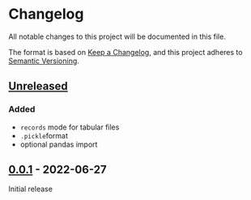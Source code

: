 # Changelog
All notable changes to this project will be documented in this file.

The format is based on [Keep a Changelog](https://keepachangelog.com/en/1.0.0/),
and this project adheres to [Semantic Versioning](https://semver.org/spec/v2.0.0.html).

## [Unreleased]

### Added
* `records` mode for tabular files
* `.pickle`format
* optional pandas import

## [0.0.1] - 2022-06-27

Initial release

[Unreleased]: https://github.com/fmatter/writio/compare/v0.0.1...HEAD
[0.0.1]: https://github.com/fmatter/writio/compare/v0.0.1...v0.0.1